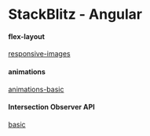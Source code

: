 # StackBlitz - Angular 

#### flex-layout
[responsive-images](https://stackblitz.com/edit/flex-layout-responsive-images)

#### animations
[animations-basic](https://stackblitz.com/edit/angular-animations-basic)

#### Intersection Observer API
[basic](https://angular-intersection-observer-api.stackblitz.io)
